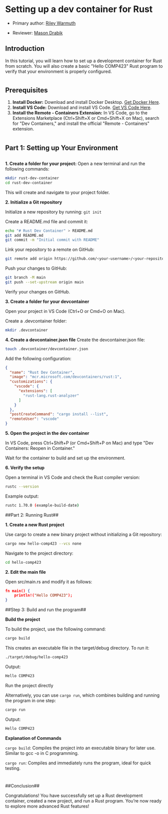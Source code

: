 # Setting up a dev container for Rust

* Primary author: [Riley Warmuth](https://github.com/rileywar)

* Reviewer: [Mason Drabik](https://github.com/mkdrabik)

## Introduction

In this tutorial, you will learn how to set up a development container for Rust from scratch. You will also create a basic "Hello COMP423" Rust program to verify that your environment is properly configured.
#
#

## Prerequisites

1. **Install Docker:** Download and install Docker Desktop. [Get Docker Here](https://www.docker.com/products/docker-desktop).
2. **Install VS Code:** Download and install VS Code. [Get VS Code Here](https://code.visualstudio.com/).
3. **Install the Remote - Containers Extension:** In VS Code, go to the Extensions Marketplace (Ctrl+Shift+X or Cmd+Shift+X on Mac), search for "Dev Containers," and install the official "Remote - Containers" extension.

#
#

## Part 1: Setting up Your Environment
##

**1. Create a folder for your project:**
Open a new terminal and run the following commands:

```bash
mkdir rust-dev-container
cd rust-dev-container
```
This will create and navigate to your project folder.

**2. Initialize a Git repository**

Initialize a new repository by running: ```git init```

Create a README.md file and commit it:

```bash
echo "# Rust Dev Container" > README.md
git add README.md
git commit -m "Initial commit with README"
```

Link your repository to a remote on GitHub:
```bash
git remote add origin https://github.com/<your-username>/<your-repository-name>.git
```
Push your changes to GitHub:
```bash
git branch -M main
git push --set-upstream origin main
```
Verify your changes on GitHub.

**3. Create a folder for your devcontainer**

Open your project in VS Code (Ctrl+O or Cmd+O on Mac).

Create a .devcontainer folder:
```bash
mkdir .devcontainer
```

**4. Create a devcontainer.json file**
Create the devcontainer.json file:
```bash
touch .devcontainer/devcontainer.json
```
Add the following configuration:

```json
{
  "name": "Rust Dev Container",
  "image": "mcr.microsoft.com/devcontainers/rust:1",
  "customizations": {
    "vscode": {
      "extensions": [
        "rust-lang.rust-analyzer"
      ]
    }
  },
  "postCreateCommand": "cargo install --list",
  "remoteUser": "vscode"
}
```

**5. Open the project in the dev container**

In VS Code, press Ctrl+Shift+P (or Cmd+Shift+P on Mac) and type "Dev Containers: Reopen in Container."

Wait for the container to build and set up the environment.

**6. Verify the setup**

Open a terminal in VS Code and check the Rust compiler version:
```bash
rustc --version
```
Example output:
```bash
rustc 1.70.0 (example-build-date)
```

##Part 2: Running Rust##

**1. Create a new Rust project**

Use cargo to create a new binary project without initializing a Git repository:
```bash
cargo new hello-comp423 --vcs none
```
Navigate to the project directory:
```bash
cd hello-comp423
```

**2. Edit the main file**

Open src/main.rs and modify it as follows:
```json
fn main() {
    println!("Hello COMP423");
}
```

##Step 3: Build and run the program##

**Build the project**

To build the project, use the following command:
```bash
cargo build
```
This creates an executable file in the target/debug directory. To run it:
```bash
./target/debug/hello-comp423
```
Output:
```bash
Hello COMP423
```
Run the project directly

Alternatively, you can use ```cargo run```, which combines building and running the program in one step:
```bash
cargo run
```
Output:
```bash
Hello COMP423
```

**Explanation of Commands**

```cargo build```: Compiles the project into an executable binary for later use. Similar to gcc -o in C programming.

```cargo run```: Compiles and immediately runs the program, ideal for quick testing.
#
##Conclusion##

Congratulations! You have successfully set up a Rust development container, created a new project, and run a Rust program. You’re now ready to explore more advanced Rust features!